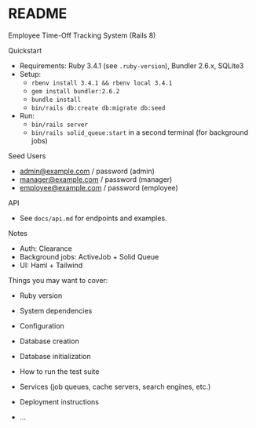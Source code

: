# README

Employee Time-Off Tracking System (Rails 8)

Quickstart
- Requirements: Ruby 3.4.1 (see `.ruby-version`), Bundler 2.6.x, SQLite3
- Setup:
  - `rbenv install 3.4.1 && rbenv local 3.4.1`
  - `gem install bundler:2.6.2`
  - `bundle install`
  - `bin/rails db:create db:migrate db:seed`
- Run:
  - `bin/rails server`
  - `bin/rails solid_queue:start` in a second terminal (for background jobs)

Seed Users
- admin@example.com / password (admin)
- manager@example.com / password (manager)
- employee@example.com / password (employee)

API
- See `docs/api.md` for endpoints and examples.

Notes
- Auth: Clearance
- Background jobs: ActiveJob + Solid Queue
- UI: Haml + Tailwind

Things you may want to cover:

* Ruby version

* System dependencies

* Configuration

* Database creation

* Database initialization

* How to run the test suite

* Services (job queues, cache servers, search engines, etc.)

* Deployment instructions

* ...

